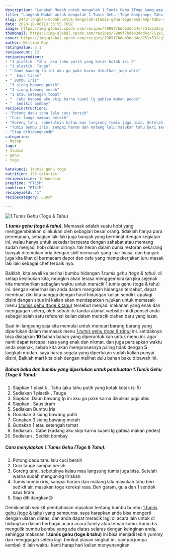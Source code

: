 ```yaml
---
description: "Langkah Mudah untuk mengolah 1.Tumis Gehu (Toge &amp;amp; Tahu) yang nikmat"
title: "Langkah Mudah untuk mengolah 1.Tumis Gehu (Toge &amp;amp; Tahu) yang nikmat"
slug: 2442-langkah-mudah-untuk-mengolah-1tumis-gehu-toge-and-amp-tahu-yang-nikmat
date: 2020-10-06T13:33:55.769Z
image: https://img-global.cpcdn.com/recipes/7989f7bdab3dcd4c/751x532cq70/1tumis-gehu-toge-tahu-foto-resep-utama.jpg
thumbnail: https://img-global.cpcdn.com/recipes/7989f7bdab3dcd4c/751x532cq70/1tumis-gehu-toge-tahu-foto-resep-utama.jpg
cover: https://img-global.cpcdn.com/recipes/7989f7bdab3dcd4c/751x532cq70/1tumis-gehu-toge-tahu-foto-resep-utama.jpg
author: William Roy
ratingvalue: 3.1
reviewcount: 12
recipeingredient:
- "1 plastik  Tahu  aku tahu putih yang kotak kotak isi 5"
- "1 plastik  Tauge"
- " Daun bawang tp ini aku ga pake karna dikulkas juga abis"
- "  Saus tiram"
- " Bumbu Iris"
- "3 siung bawang putih"
- "3 siung bawang merah"
- "1 atau setengah tomat"
- "  Cabe kadang aku skip karna suami lg gabisa makan pedes"
- "  Sedikit bombay"
recipeinstructions:
- "Potong dadu tahu lalu cuci bersih"
- "Cuci tauge sampai bersih"
- "Goreng tahu, sebetulnya kalau mau langsung tumis juga bisa. Setelah warna sudah menguning tiriskan"
- "Tumis bumbu iris, sampai harum dan matang lalu masukan tahu beri sedikit air, masukan toge koreksi rasa. Beri garam, gula dan 1 sendok saus tiram"
- "Siap dihidangkan😍"
categories:
- Resep
tags:
- 1tumis
- gehu
- toge

katakunci: 1tumis gehu toge 
nutrition: 133 calories
recipecuisine: Indonesian
preptime: "PT15M"
cooktime: "PT41M"
recipeyield: "1"
recipecategory: Lunch

---
```



![1.Tumis Gehu (Toge &amp; Tahu)](https://img-global.cpcdn.com/recipes/7989f7bdab3dcd4c/751x532cq70/1tumis-gehu-toge-tahu-foto-resep-utama.jpg)

<b><i>1.tumis gehu (toge &amp; tahu)</i></b>, Memasak adalah suatu hobi yang menggembirakan dilakukan oleh sebagian besar orang. tidaklah hanya para perempuan, sebagian laki laki juga banyak yang berminat dengan kegiatan ini. walau hanya untuk sekedar berpesta dengan sahabat atau memang sudah menjadi hobi dalam dirinya. tak heran dalam dunia restoran sekarang banyak ditemukan pria dengan skill memasak yang luar biasa, dan banyak juga kita lihat di bermacam depot dan cafe yang mempekerjakan juru masak laki laki sebagai chef terbaik nya.

Baiklah, kita awali ke perihal bumbu hidangan <i>1.tumis gehu (toge &amp; tahu)</i>. di setiap kesibukan kita, mungkin akan terasa menggembirakan jika sejenak kita memberikan sebagian waktu untuk meracik 1.tumis gehu (toge &amp; tahu) ini. dengan keberhasilan anda dalam mengolah hidangan tersebut, dapat membuat diri kita bangga dengan hasil hidangan kalian sendiri. apalagi disini dengan situs ini kalian akan mendapatkan rujukan untuk memasak menu <u>1.tumis gehu (toge &amp; tahu)</u> tersebut menjadi makanan yang enak dan menggugah selera, oleh sebab itu tandai alamat website ini di ponsel anda sebagai salah satu referensi kalian dalam meracik olahan baru yang lezat.




Saat ini langsung saja kita memulai untuk mencari barang barang yang diperlukan dalam memasak menu <u><i>1.tumis gehu (toge &amp; tahu)</i></u> ini. setidaknya bisa disiapkan <b>10</b> bahan bahan yang diperuntuk kan untuk menu ini. agar nanti dapat tercapai rasa yang enak dan nikmat. dan juga persiapkan waktu anda sejenak, sebab kita akan memprosesnya paling tidak dengan <b>5</b> langkah mudah. saya harap segala yang diperlukan sudah kalian punyai disini, Baiklah mari kita olah dengan melihat dulu bahan baku dibawah ini.

<!--inarticleads1-->

##### Bahan baku dan bumbu yang diperlukan untuk pembuatan 1.Tumis Gehu (Toge &amp; Tahu):

1. Siapkan 1 plastik . Tahu  (aku tahu putih yang kotak kotak isi 5)
1. Sediakan 1 plastik . Tauge
1. Siapkan  .Daun bawang tp ini aku ga pake karna dikulkas juga abis
1. Siapkan  . Saus tiram
1. Sediakan  Bumbu Iris
1. Gunakan 3 siung bawang putih
1. Gunakan 3 siung bawang merah
1. Gunakan 1 atau setengah tomat
1. Sediakan  . Cabe (kadang aku skip karna suami lg gabisa makan pedes)
1. Sediakan  . Sedikit bombay




<!--inarticleads2-->

##### Cara menyiapkan 1.Tumis Gehu (Toge &amp; Tahu):

1. Potong dadu tahu lalu cuci bersih
1. Cuci tauge sampai bersih
1. Goreng tahu, sebetulnya kalau mau langsung tumis juga bisa. Setelah warna sudah menguning tiriskan
1. Tumis bumbu iris, sampai harum dan matang lalu masukan tahu beri sedikit air, masukan toge koreksi rasa. Beri garam, gula dan 1 sendok saus tiram
1. Siap dihidangkan😍




Demikianlah sedikit pembahasan masakan tentang bumbu bumbu <u>1.tumis gehu (toge &amp; tahu)</u> yang sempurna. saya harapkan anda bisa mengerti dengan ulasan diatas, dan anda dapat meracik lagi di acara lain untuk di hidangkan dalam berbagai acara acara family atau teman kamu. kamu bs mengulik bumbu bumbu yang ada diatas selaras dengan keinginan anda, sehingga makanan <b>1.tumis gehu (toge &amp; tahu)</b> ini bisa menjadi lebih yummy dan menggugah selera lagi. berikut ulasan singkat ini, sampai jumpa kembali di lain waktu. kami harap hari kalian menyenangkan.
